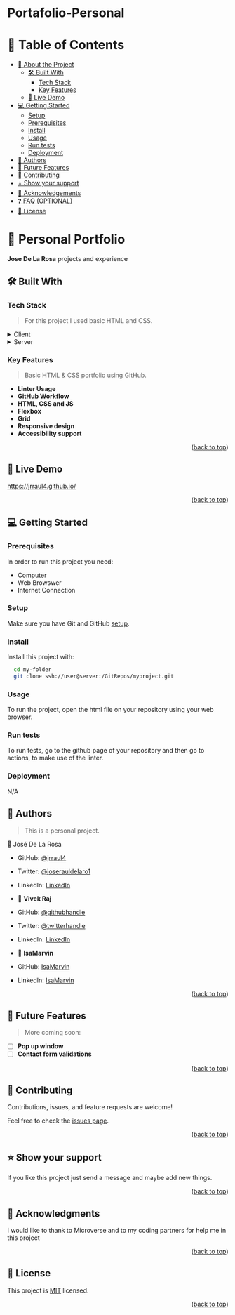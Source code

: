 # Portafolio-Personal
<a name="readme-top"></a>

# 📗 Table of Contents

- [📖 About the Project](#about-project)
  - [🛠 Built With](#built-with)
    - [Tech Stack](#tech-stack)
    - [Key Features](#key-features)
  - [🚀 Live Demo](#live-demo)
- [💻 Getting Started](#getting-started)
  - [Setup](#setup)
  - [Prerequisites](#prerequisites)
  - [Install](#install)
  - [Usage](#usage)
  - [Run tests](#run-tests)
  - [Deployment](#triangular_flag_on_post-deployment)
- [👥 Authors](#authors)
- [🔭 Future Features](#future-features)
- [🤝 Contributing](#contributing)
- [⭐️ Show your support](#support)
- [🙏 Acknowledgements](#acknowledgements)
- [❓ FAQ (OPTIONAL)](#faq)
- [📝 License](#license)

# 📖 Personal Portfolio <a name="about-project"></a>

**Jose De La Rosa** projects and experience

## 🛠 Built With <a name="built-with"></a>

### Tech Stack <a name="tech-stack"></a>

> For this project I used basic HTML and CSS.

<details>
  <summary>Client</summary>
  <ul>
    <li><a href="https://developer.mozilla.org/en-US/docs/Web/HTML">HTML</a></li>
    <li><a href="https://developer.mozilla.org/en-US/docs/Web/CSS">CSS</a></li>
  </ul>
</details>

<details>
  <summary>Server</summary>
  <ul>
    <li><a href="https://developer.mozilla.org/en-US/docs/Web/HTML">HTML</a></li>
    <li><a href="https://developer.mozilla.org/en-US/docs/Web/CSS">CSS</a></li>
  </ul>
</details>

### Key Features <a name="key-features"></a>

> Basic HTML & CSS portfolio using GitHub.

- **Linter Usage**
- **GitHub Workflow**
- **HTML, CSS and JS**
- **Flexbox**
- **Grid**
- **Responsive design**
- **Accessibility support**

<p align="right">(<a href="#readme-top">back to top</a>)</p>

## 🚀 Live Demo <a name="live-demo"></a>

https://jrraul4.github.io/



<p align="right">(<a href="#readme-top">back to top</a>)</p>

## 💻 Getting Started <a name="getting-started"></a>

### Prerequisites

In order to run this project you need:
- Computer
- Web Browswer
- Internet Connection

### Setup

Make sure you have Git and GitHub [setup](https://www.theodinproject.com/lessons/foundations-setting-up-git).

### Install

Install this project with:
```sh
  cd my-folder
  git clone ssh://user@server:/GitRepos/myproject.git
```

### Usage

To run the project, open the html file on your repository using your web browser.

### Run tests

To run tests, go to the github page of your repository and then go to actions, to make use of the linter.

### Deployment

N/A

## 👥 Authors <a name="authors"></a>

> This is a personal project.

👤 José De La Rosa

- GitHub: [@jrraul4](https://github.com/jrraul4)
- Twitter: [@joserauldelaro1](https://twitter.com/joserauldelaro1)
- LinkedIn: [LinkedIn](https://www.linkedin.com/in/jose-raul-de-la-rosa-98aa70265/)

- 👤 **Vivek Raj**

- GitHub: [@githubhandle](https://github.com/VivekRaaZ?tab=repositories)
- Twitter: [@twitterhandle](https://twitter.com/BossVivekRaj)
- LinkedIn: [LinkedIn](https://www.linkedin.com/in/vivek-raj-a78b92256/)

- 👤 **IsaMarvin**
- GitHub: [IsaMarvin](https://github.com/IsaMarvin)
- LinkedIn: [IsaMarvin](https://www.linkedin.com/in/isamarvin/)


<p align="right">(<a href="#readme-top">back to top</a>)</p>


## 🔭 Future Features <a name="future-features"></a>

> More coming soon:
- [ ] **Pop up window**
- [ ] **Contact form validations**

<p align="right">(<a href="#readme-top">back to top</a>)</p>

## 🤝 Contributing <a name="contributing"></a>

Contributions, issues, and feature requests are welcome!

Feel free to check the [issues page](../../issues/).

<p align="right">(<a href="#readme-top">back to top</a>)</p>

## ⭐️ Show your support <a name="support"></a>

If you like this project just send a message and maybe add new things.


<p align="right">(<a href="#readme-top">back to top</a>)</p>

## 🙏 Acknowledgments <a name="acknowledgements"></a>

I would like to thank to Microverse and to my coding partners for help me in this project

<p align="right">(<a href="#readme-top">back to top</a>)</p>


## 📝 License <a name="license"></a>

This project is [MIT](./LICENSE) licensed.

<p align="right">(<a href="#readme-top">back to top</a>)</p>
